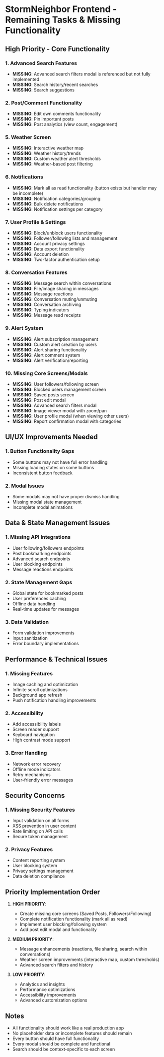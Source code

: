 # StormNeighbor Frontend - Remaining Tasks & Missing Functionality

## High Priority - Core Functionality

### 1. Advanced Search Features

- **MISSING**: Advanced search filters modal is referenced but not fully implemented
- **MISSING**: Search history/recent searches
- **MISSING**: Search suggestions

### 2. Post/Comment Functionality

- **MISSING**: Edit own comments functionality
- **MISSING**: Pin important posts
- **MISSING**: Post analytics (view count, engagement)

### 5. Weather Screen

- **MISSING**: Interactive weather map
- **MISSING**: Weather history/trends
- **MISSING**: Custom weather alert thresholds
- **MISSING**: Weather-based post filtering

### 6. Notifications

- **MISSING**: Mark all as read functionality (button exists but handler may be incomplete)
- **MISSING**: Notification categories/grouping
- **MISSING**: Bulk delete notifications
- **MISSING**: Notification settings per category

### 7. User Profile & Settings

- **MISSING**: Block/unblock users functionality
- **MISSING**: Follower/following lists and management
- **MISSING**: Account privacy settings
- **MISSING**: Data export functionality
- **MISSING**: Account deletion
- **MISSING**: Two-factor authentication setup

### 8. Conversation Features

- **MISSING**: Message search within conversations
- **MISSING**: File/image sharing in messages
- **MISSING**: Message reactions
- **MISSING**: Conversation muting/unmuting
- **MISSING**: Conversation archiving
- **MISSING**: Typing indicators
- **MISSING**: Message read receipts

### 9. Alert System

- **MISSING**: Alert subscription management
- **MISSING**: Custom alert creation by users
- **MISSING**: Alert sharing functionality
- **MISSING**: Alert comment system
- **MISSING**: Alert verification/reporting

### 10. Missing Core Screens/Modals

- **MISSING**: User followers/following screen
- **MISSING**: Blocked users management screen
- **MISSING**: Saved posts screen
- **MISSING**: Post edit modal
- **MISSING**: Advanced search filters modal
- **MISSING**: Image viewer modal with zoom/pan
- **MISSING**: User profile modal (when viewing other users)
- **MISSING**: Report confirmation modal with categories

## UI/UX Improvements Needed

### 1. Button Functionality Gaps

- Some buttons may not have full error handling
- Missing loading states on some buttons
- Inconsistent button feedback

### 2. Modal Issues

- Some modals may not have proper dismiss handling
- Missing modal state management
- Incomplete modal animations

## Data & State Management Issues

### 1. Missing API Integrations

- User following/followers endpoints
- Post bookmarking endpoints
- Advanced search endpoints
- User blocking endpoints
- Message reactions endpoints

### 2. State Management Gaps

- Global state for bookmarked posts
- User preferences caching
- Offline data handling
- Real-time updates for messages

### 3. Data Validation

- Form validation improvements
- Input sanitization
- Error boundary implementations

## Performance & Technical Issues

### 1. Missing Features

- Image caching and optimization
- Infinite scroll optimizations
- Background app refresh
- Push notification handling improvements

### 2. Accessibility

- Add accessibility labels
- Screen reader support
- Keyboard navigation
- High contrast mode support

### 3. Error Handling

- Network error recovery
- Offline mode indicators
- Retry mechanisms
- User-friendly error messages

## Security Concerns

### 1. Missing Security Features

- Input validation on all forms
- XSS prevention in user content
- Rate limiting on API calls
- Secure token management

### 2. Privacy Features

- Content reporting system
- User blocking system
- Privacy settings management
- Data deletion compliance

## Priority Implementation Order

1. **HIGH PRIORITY**:
   - Create missing core screens (Saved Posts, Followers/Following)
   - Complete notification functionality (mark all as read)
   - Implement user blocking/following system
   - Add post edit modal and functionality

2. **MEDIUM PRIORITY**:
   - Message enhancements (reactions, file sharing, search within conversations)
   - Weather screen improvements (interactive map, custom thresholds)
   - Advanced search filters and history

3. **LOW PRIORITY**:
   - Analytics and insights
   - Performance optimizations
   - Accessibility improvements
   - Advanced customization options

## Notes

- All functionality should work like a real production app
- No placeholder data or incomplete features should remain
- Every button should have full functionality
- Every modal should be complete and functional
- Search should be context-specific to each screen

